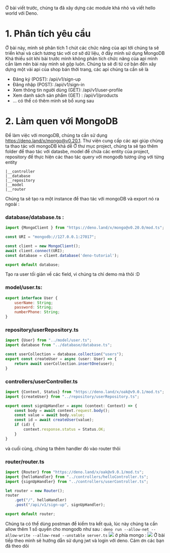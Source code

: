 Ở bài viết trước, chúng ta đã xây dựng các module khá nhỏ và viết hello world với Deno.
# 1. Phân tích yêu cầu
Ở bài này, mình sẽ phân tích 1 chút các chức năng của api tới chúng ta sẽ triển khai và cách tương tác với cơ sở dữ liệu, ở đây mình sử dụng MongoDB
Khá thiếu sót khi bài trước mình không phân tích chức năng của api mình cần làm nên bài này mình sẽ gộp luôn.
Chúng ta sẽ đi từ cơ bản đến xây dựng một vài api của shop bán thời trang, các api chúng ta cần sẽ là
- Đăng ký (POST): /api/v1/sign-up
- Đăng nhập (POST): /api/v1/sign-in
- Xem thông tin người dùng (GET): /api/v1/user-profile
- Xem danh sách sản phẩm (GET) : /api/v1/products
- ... có thể có thêm mình sẽ bổ xung sau 

# 2. Làm quen với MongoDB
Để làm việc với mongoDB, chúng ta cần sử dụng https://deno.land/x/mongo@v0.20.1. Thư viện cung cấp các api giúp chúng ta thao tác với mongoDB khá dễ
Ở thư mục project, chúng ta sẽ tạo thêm folder để thao tác với datasbe, model để chứa các entity của project, repository để thực hiện các thao tác query với mongodb tương ứng với từng entity
```
|__controller
|__database
|__repository
|__model
|__router
```
Chúng ta sẽ tạo ra một instance để thao tác với mongoDB và export nó ra ngoài :
### database/database.ts : 
```js
import {MongoClient } from "https://deno.land/x/mongo@v0.20.0/mod.ts";

const URI = "mongodb://127.0.0.1:27017";

const client = new MongoClient();
await client.connect(URI);
const database = client.database('deno-tutorial');

export default database;
```
Tạo ra user tối giản về các field, vì chúng ta chỉ demo mà thôi :D
### model/user.ts:
```js
export interface User {
    userName: String;
    password: String;
    numberPhone: String;
}
```
### repository/userRepository.ts
```js
import {User} from "../model/user.ts";
import database from "../database/database.ts";

const userCollection = database.collection("users");
export const createUser = async (user: User) => {
    return await userCollection.insertOne(user);
}
```
### controllers/userController.ts
```js
import {Context, Status} from "https://deno.land/x/oak@v9.0.1/mod.ts";
import {createUser} from "../repository/userRepository.ts";

export const signUpHandler = async (context: Context) => {
    const body = await context.request.body();
    const value = await body.value;
    const id = await createUser(value);
    if (id) {
        context.response.status = Status.OK;
    }
}
```
và cuối cùng, chúng ta thêm handler đó vào router thôi
### router/router.ts
```js
import {Router} from "https://deno.land/x/oak@v9.0.1/mod.ts";
import {helloHandler} from "../controllers/helloController.ts";
import {signUpHandler} from "../controllers/userController.ts";

let router = new Router();
router
    .get("/", helloHandler)
    .post("/api/v1/sign-up", signUpHandler);

export default router;
```
Chúng ta có thể dùng postman để kiểm tra kết quả, lúc này chúng ta cần allow thêm 1 số quyền cho mongodb như sau : `deno run --allow-net --allow-write --allow-read --unstable server.ts`
![](https://images.viblo.asia/a29d5fa2-44ef-4894-a13a-b0f4a293f8d6.png)
ở phía mongo :
![](https://images.viblo.asia/1140cccd-387f-47dd-b6c4-6b3b6407af07.png)
Ở bài tiếp theo mình sẽ hướng dẫn sử dụng jwt và login với deno. Cảm ơn các bạn đã theo dõi